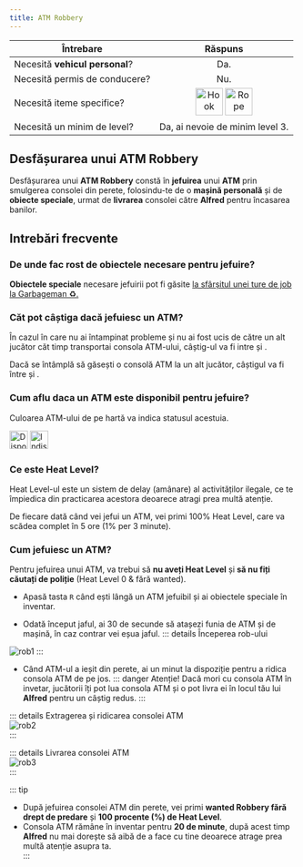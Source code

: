 ```yaml
---
title: ATM Robbery
---
```


| Întrebare   | Răspuns |
| ----------- | :-----------: |
| Necesită **vehicul personal**? | Da. |
| Necesită permis de conducere? | Nu. |
| Necesită iteme specifice? | <Image src="https://i.imgur.com/u8nsUCN.png" alt="Hook" width="48" label="hook" /> <Image src="https://i.imgur.com/rJVKhFd.png" alt="Rope" width="48" label="rope" /> |
| Necesită un minim de level? | Da, ai nevoie de minim level 3. |

## Desfășurarea unui **ATM Robbery**

Desfășurarea unui **ATM Robbery** constă în **jefuirea** unui **ATM** prin smulgerea consolei din perete, folosindu-te de o **mașină personală** și de **obiecte speciale**, urmat de **livrarea** consolei către **Alfred** pentru încasarea banilor.

## Intrebări frecvente

### De unde fac rost de obiectele necesare pentru jefuire?

**Obiectele speciale** necesare jefuirii pot fi găsite [la sfârșitul unei ture de job la Garbageman ♻️.](../jobs/garbageman#obiecte-speciale-pentru-crafting-și-alte-activități--șanse-de-găsire)

### Căt pot câștiga dacă jefuiesc un ATM?

În cazul în care nu ai întampinat probleme și nu ai fost ucis de către un alt jucător căt timp transportai consola ATM-ului, câștig-ul va fi intre <Dinero :amount='600'/> și <Dinero :amount='800'/>.

Dacă se întâmplă să găsești o consolă ATM la un alt jucător, câștigul va fi între <Dinero :amount='250'/> și <Dinero :amount='400'/>.

### Cum aflu daca un ATM este disponibil pentru jefuire?

Culoarea ATM-ului de pe hartă va indica statusul acestuia.

<Image src="https://i.imgur.com/gxhqRjU.png" width="32" alt="Disponibil" label="Disponibil" /> 
<Image src="https://i.imgur.com/LNnW3DH.png" width="32" alt="Indisponibil" label="Indisponibil" />

### Ce este Heat Level?

Heat Level-ul este un sistem de delay (amânare) al activităților ilegale, ce te împiedica din practicarea acestora deoarece atragi prea multă atenție.

De fiecare dată când vei jefui un ATM, vei primi 100% Heat Level, care va scădea complet în 5 ore (1% per 3 minute).

### Cum jefuiesc un ATM?

Pentru jefuirea unui ATM, va trebui să **nu aveți Heat Level** și **să nu fiți căutați de poliție** (Heat Level 0 & fără wanted).

- Apasă tasta `R` când ești lângă un ATM jefuibil și ai obiectele speciale în inventar.

- Odată început jaful, ai 30 de secunde să atașezi funia de ATM și de mașină, în caz contrar vei eșua jaful.
::: details Începerea rob-ului  
 <Image src="https://i.imgur.com/QfRdUH2.gif" alt="rob1" />  
:::

- Când ATM-ul a ieșit din perete, ai un minut la dispoziție pentru a ridica consola ATM de pe jos.
::: danger Atenție! 
 Dacă mori cu consola ATM în invetar, jucătorii îți pot lua consola ATM și o pot livra ei în locul tău lui **Alfred** pentru un câștig redus. 
:::

::: details Extragerea și ridicarea consolei ATM  
 <Image src="https://i.imgur.com/8M5RmCd.gif" alt="rob2" />  
:::

::: details Livrarea consolei ATM  
 <Image src="https://i.imgur.com/UlgLvoJ.gif" alt="rob3" />  
:::

::: tip   
- După jefuirea consolei ATM din perete, vei primi **wanted Robbery fără drept de predare** și **100 procente (%) de Heat Level**. 
- Consola ATM rămâne în inventar pentru **20 de minute**, după acest timp **Alfred** nu mai dorește să aibă de a face cu tine deoarece atrage prea multă atenție asupra ta.  
:::
